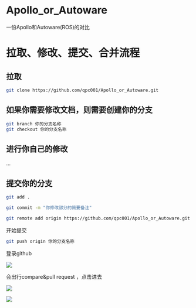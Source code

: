 # Apollo_or_Autoware
一份Apollo和Autoware(ROS)的对比


# 拉取、修改、提交、合并流程

## 拉取

```bash
git clone https://github.com/qpc001/Apollo_or_Autoware.git
```

## 如果你需要修改文档，则需要创建你的分支

```bash
git branch 你的分支名称
git checkout 你的分支名称
```


## 进行你自己的修改

...

## 提交你的分支

```bash
git add .
```

```bash
git commit -m "你修改部分的简要备注"
```

```bash
git remote add origin https://github.com/qpc001/Apollo_or_Autoware.git
```

开始提交

```bash
git push origin 你的分支名称
```

登录github

![](https://images2018.cnblogs.com/blog/1259861/201803/1259861-20180302155949434-1715040891.png)

会出行compare&pull request ，点击进去

![](https://images2018.cnblogs.com/blog/1259861/201803/1259861-20180302160022234-989526319.png)

![](https://images2018.cnblogs.com/blog/1259861/201803/1259861-20180302160105925-1276427447.png)

